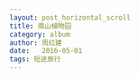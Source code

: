```yaml
---
layout: post_horizontal_scroll
title: 南山植物园
category: album
author: 周红建
date:   2016-05-01
tags: 短途旅行
---
```


